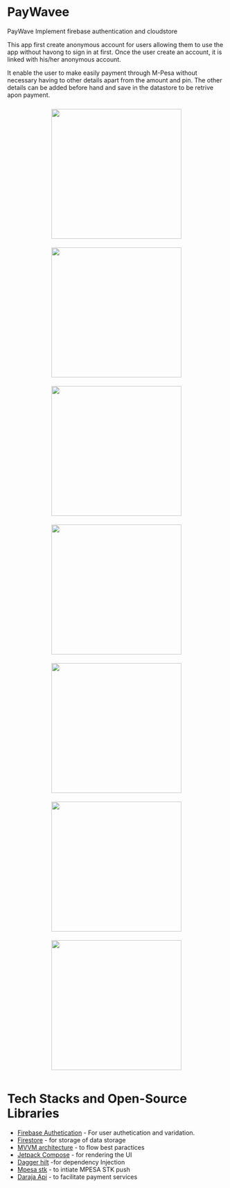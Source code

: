 # PayWavee
PayWave Implement firebase authentication and cloudstore

This app first create anonymous account for users allowing them to use the app without havong to sign in at first.
Once the user create an account, it is linked with his/her anonymous account.

It enable the user to make easily payment through M-Pesa without necessary having to other details apart from the amount and pin. The other details can be added before hand and save in the datastore to be retrive apon payment.

<div style="display:flex; flex-wrap: wrap; justify-content: center;">
  <img src="https://user-images.githubusercontent.com/92781552/225153446-b717aa54-05ea-4664-933f-51118adf5ab3.jpeg" style="width:300px; margin: 10px;" >
  <img src="https://user-images.githubusercontent.com/92781552/225153518-18b289d2-60f0-4f97-bb81-b1c4862f0f36.jpeg" style="width:300px; margin: 10px;">
  <img src="https://user-images.githubusercontent.com/92781552/230595893-cfaa3d9f-2d4c-4d53-aeee-d1962564f77f.jpeg" style="width:300px; margin: 10px;" >
  <img src="https://user-images.githubusercontent.com/92781552/230595946-6d037583-d89d-44a0-b544-acdc6b90b27b.jpeg" style="width:300px; margin: 10px;">
  <img src="https://user-images.githubusercontent.com/92781552/230596542-5d0159c3-9b05-41a0-9341-510a4210091e.jpeg" style="width:300px; margin: 10px;" >
  <img src="https://user-images.githubusercontent.com/92781552/230596978-6d234980-31b2-425d-9455-30c4066c870a.jpeg" style="width:300px; margin: 10px;" >
  <img src="https://user-images.githubusercontent.com/92781552/230596003-cfdb15cf-1fd0-46d1-947e-baea6b165d53.jpeg" style="width:300px; margin: 10px;">
</div>

# Tech Stacks and Open-Source Libraries

- [Firebase Authetication](https://firebase.google.com/docs/auth) - For user authetication and varidation.
- [Firestore](https://firebase.google.com/docs/storage) - for storage of data storage
- [MVVM architecture](https://developer.android.com/topic/architecture) - to flow best paractices
- [Jetpack Compose](https://developer.android.com/topic/architecture) - for rendering the UI
- [Dagger hilt](https://developer.android.com/training/dependency-injection/hilt-android) -for dependency Injection
- [Mpesa stk](https://github.com/Carrieukie/android_mpesa_stk) - to intiate MPESA STK push 
- [Daraja Api](https://developer.safaricom.co.ke/) - to facilitate payment services




